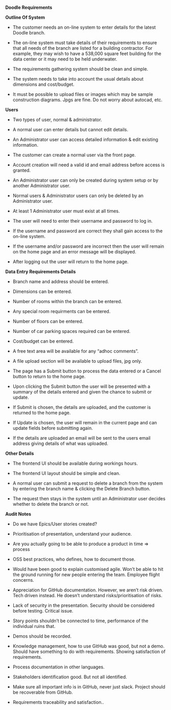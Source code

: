 
**Doodle Requirements**

**Outline Of System**
* The customer needs an on-line system to enter details for the latest Doodle branch.

* The on-line system must take details of their requirements to ensure that all needs of the branch are listed for a building contractor. For example, they may wish to have a 538,000 square feet building for the data center or it may need to be held underwater.

* The requirements gathering system should be clean and simple.

* The system needs to take into account the usual details about dimensions and cost/budget.

* It must be possible to upload files or images which may be sample construction diagrams. Jpgs are fine. Do not worry about autocad, etc.

**Users**

* Two types of user, normal & administrator.

* A normal user can enter details but cannot edit details.

* An Administrator user can access detailed information & edit existing information.

* The customer can create a normal user via the front page.

* Account creation will need a valid id and email address before access is granted.

* An Administrator user can only be created during system setup or by another Administrator user.

* Normal users & Administrator users can only be deleted by an Administrator user.

* At least 1 Administrator user must exist at all times.

* The user will need to enter their username and password to log in.

* If the username and password are correct they shall gain access to the on-line system.

* If the username and/or password are incorrect then the user will remain on the home page and an error message will be displayed.

* After logging out the user will return to the home page.

**Data Entry Requirements Details**

* Branch name and address should be entered.

* Dimensions can be entered.

* Number of rooms within the branch can be entered.

* Any special room requirments can be entered.

* Number of floors can be entered.

* Number of car parking spaces required can be entered.

* Cost/budget can be entered.

* A free text area will be available for any “adhoc comments”.

* A file upload section will be available to upload files, jpg only.

* The page has a Submit button to process the data entered or a Cancel button to return to the home page.

* Upon clicking the Submit button the user will be presented with a summary of the details entered and given the chance to submit or update.

* If Submit is chosen, the details are uploaded, and the customer is returned to the home page.

* If Update is chosen, the user will remain in the current page and can update fields before submitting again.

* If the details are uploaded an email will be sent to the users email address giving details of what was uploaded.

**Other Details**

* The frontend UI should be available during workings hours.

* The frontend UI layout should be simple and clean.

* A normal user can submit a request to delete a branch from the system by entering the branch name & clicking the Delete Branch button.

* The request then stays in the system until an Administrator user decides whether to delete the branch or not.

**Audit Notes**

* Do we have Epics/User stories created?

* Prioritisation of presentation, understand your audience.

* Are you actually going to be able to produce a product in time => process

* OSS best practices, who defines, how to document those.

* Would have been good to explain customised agile. Won’t be able to hit the ground running for new people entering the team. Employee flight concerns.

* Appreciation for GitHub documentation. However, we aren’t risk driven. Tech driven instead. He doesn’t understand risks/prioritisation of risks.

* Lack of security in the presentation. Security should be considered before testing. Critical issue.

* Story points shouldn’t be connected to time, performance of the individual ruins that.

* Demos should be recorded.

* Knowledge management, how to use GitHub was good, but not a demo. Should have something to do with requirements. Showing satisfaction of requirements.

* Process documentation in other languages.

* Stakeholders identification good. But not all identified.

* Make sure all important info is in GitHub, never just slack. Project should be recoverable from GitHub.

* Requirements traceability and satisfaction..


